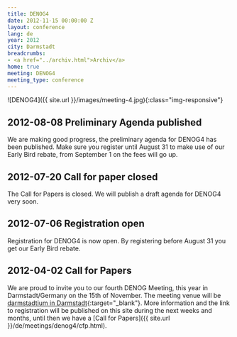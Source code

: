 ```yaml
---
title: DENOG4
date: 2012-11-15 00:00:00 Z
layout: conference
lang: de
year: 2012
city: Darmstadt
breadcrumbs:
- <a href="../archiv.html">Archiv</a>
home: true
meeting: DENOG4
meeting_type: conference
---
```


![DENOG4]({{ site.url }}/images/meeting-4.jpg){:class="img-responsive"}

## 2012-08-08 Preliminary Agenda published

We are making good progress, the preliminary agenda for DENOG4 has been published. Make sure you register until August 31 to make use of our Early Bird rebate, from September 1 on the fees will go up.

## 2012-07-20 Call for paper closed

The Call for Papers is closed. We will publish a draft agenda for DENOG4 very soon.

## 2012-07-06 Registration open

Registration for DENOG4 is now open. By registering before August 31 you get our Early Bird rebate.

## 2012-04-02 Call for Papers

We are proud to invite you to our fourth DENOG Meeting, this year in Darmstadt/Germany on the 15th of November. The meeting venue will be [darmstadtium in Darmstadt](http://www.darmstadtium.de/index.cfm/sp_id/2/){:target="_blank"}. 
More information and the link to registration will be published on this site during the next weeks and months, until then we have a [Call for Papers]({{ site.url }}/de/meetings/denog4/cfp.html).
